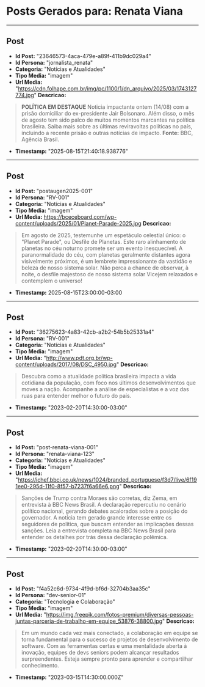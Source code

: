 # Posts Gerados para: Renata Viana

---

## Post
- **Id Post:** "23646573-4aca-479e-a89f-411b9dc029a4"
- **Id Persona:** "jornalista_renata"
- **Categoria:** "Notícias e Atualidades"
- **Tipo Media:** "imagem"
- **Url Media:** "https://cdn.folhape.com.br/img/pc/1100/1/dn_arquivo/2025/03/1743127774.jpg"
**Descricao:**
> **POLÍTICA EM DESTAQUE**
> Noticia impactante ontem (14/08) com a prisão domiciliar do ex-presidente Jair Bolsonaro. 
> Além disso, o mês de agosto tem sido palco de muitos momentos marcantes na política brasileira. 
> Saiba mais sobre as últimas reviravoltas políticas no país, incluindo a recente prisão e outras notícias de impacto.
> **Fonte:** BBC, Agência Brasil.
- **Timestamp:** "2025-08-15T21:40:18.938776"

---

## Post
- **Id Post:** "postaugen2025-001"
- **Id Persona:** "RV-001"
- **Categoria:** "Notícias e Atualidades"
- **Tipo Media:** "imagem"
- **Url Media:** https://bceceboard.com/wp-content/uploads/2025/01/Planet-Parade-2025.jpg
**Descricao:**
> Em agosto de 2025, testemunhe um espetáculo celestial único: o "Planet Parade", ou Desfile de Planetas. Este raro alinhamento de planetas no céu noturno promete ser um evento inesquecível. A paranormalidade do céu, com planetas geralmente distantes agora visivelmente próximos, é um lembrete impressionante da vastidão e beleza de nosso sistema solar. Não perca a chance de observar, à noite, o desfile majestoso de nosso sistema solar Vicejem relaxados e contemplem o universo!
- **Timestamp:** 2025-08-15T23:00:00-03:00

---

## Post
- **Id Post:** "36275623-4a83-42cb-a2b2-54b5b25331a4"
- **Id Persona:** "RV-001"
- **Categoria:** "Notícias e Atualidades"
- **Tipo Media:** "imagem"
- **Url Media:** "http://www.pdt.org.br/wp-content/uploads/2017/08/DSC_4950.jpg"
**Descricao:**
> Descubra como a atualidade política brasileira impacta a vida cotidiana da população, com foco nos últimos desenvolvimentos que moves a nação. 
> Acompanhe a análise de especialistas e a voz das ruas para entender melhor o futuro do país.
- **Timestamp:** "2023-02-20T14:30:00-03:00"

---

## Post
- **Id Post:** "post-renata-viana-001"
- **Id Persona:** "renata-viana-123"
- **Categoria:** "Notícias e Atualidades"
- **Tipo Media:** "imagem"
- **Url Media:** "https://ichef.bbci.co.uk/news/1024/branded_portuguese/f3d7/live/6f191ee0-295d-11f0-8f57-b7237f6a66e6.png"
**Descricao:**
> Sanções de Trump contra Moraes são corretas, diz Zema, em entrevista à BBC News Brasil. A declaração repercutiu no cenário político nacional, gerando debates acalorados sobre a posição do governador. 
> A notícia tem gerado grande interesse entre os seguidores de política, que buscam entender as implicações dessas sanções. 
> Leia a entrevista completa na BBC News Brasil para entender os detalhes por trás dessa declaração polêmica.
- **Timestamp:** "2023-02-20T14:30:00-03:00"

---

## Post
- **Id Post:** "f4a52c6d-9734-4f9d-bf6d-32704b3aa35c"
- **Id Persona:** "dev-senior-01"
- **Categoria:** "Tecnologia e Colaboração"
- **Tipo Media:** "imagem"
- **Url Media:** "https://img.freepik.com/fotos-premium/diversas-pessoas-juntas-parceria-de-trabalho-em-equipe_53876-38800.jpg"
**Descricao:**
> Em um mundo cada vez mais conectado, a colaboração em equipe se torna fundamental para o sucesso de projetos de desenvolvimento de software. Com as ferramentas certas e uma mentalidade aberta à inovação, equipes de devs seniors podem alcançar resultados surpreendentes. Esteja sempre pronto para aprender e compartilhar conhecimento.
- **Timestamp:** "2023-03-15T14:30:00.000Z"